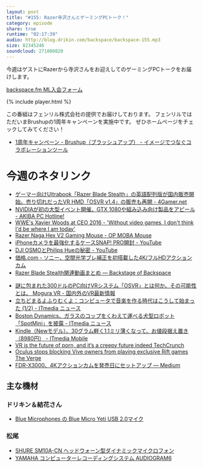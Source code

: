 ```yaml
---
layout: post
title: "#155: Razer寺沢さんとゲーミングPCトーク！"
category: episode
share: true
runtime: "02:17:39"
audio: http://blog.drikin.com/backspace/backspace-155.mp3
size: 82345246
soundcloud: 271080820
---
```


今週はゲストにRazerから寺沢さんをお迎えしてのゲーミングPCトークをお届けします。

[backspace.fm ML入会フォーム](http://backspace.us11.list-manage.com/subscribe?u=09c933bd3997c1d16dbed156a&id=84b6529b91)

{% include player.html %}

この番組はフェンリル株式会社の提供でお届けしております。
フェンリルではただいまBrushupの1周年キャンペーンを実施中です。
ぜひホームページをチェックしてみてください！

- [1周年キャンペーン - Brushup（ブラッシュアップ） - イメージでつなぐコラボレーションツール](https://www.brushup.net/1st.html)

# 今週のネタリンク

* [ゲーマー向けUltrabook「Razer Blade Stealth」の英語配列版が国内販売開始。売り切れだったVR HMD「OSVR v1.4」の販売も再開 - 4Gamer.net](http://www.4gamer.net/games/023/G002318/20160623018/)
* [NVIDIAが初の大型イベント開催、GTX 1080や組み込み向け製品をアピール - AKIBA PC Hotline!](http://akiba-pc.watch.impress.co.jp/docs/event/1006457.html)
* [WWE's Xavier Woods at CEO 2016 - 'Without video games, I don't think I'd be where I am today'](http://espn.go.com/esports/story/_/id/16522289/wwe-xavier-ceo-2016-video-games-think-where-today)
* [Razer Naga Hex V2 Gaming Mouse - OP MOBA Mouse](http://www.razerzone.com/gaming-mice/razer-naga-hex-v2)
* [iPhoneカメラを最強化するケースSNAP! PRO開封 - YouTube](https://www.youtube.com/watch?v=3SOwzXpP-Bk&feature=youtu.be)
* [DJI OSMOとPhilips Hueの秘密 - YouTube](https://www.youtube.com/watch?v=cWavLWtAsc0&feature=youtu.be)
* [価格.com - ソニー、空間光学ブレ補正を初搭載した4K/フルHDアクションカム](http://news.kakaku.com/prdnews/cd=camera/ctcd=2020/id=57528/)
* [Razer Blade Stealth関連動画まとめ — Backstage of Backspace](https://blog.backspace.fm/razer-blade-stealth%E9%96%A2%E9%80%A3%E5%8B%95%E7%94%BB%E3%81%BE%E3%81%A8%E3%82%81-5794cfeaed41#.nkl8usdlu)
- [謎に包まれた300ドルのPC向けVRシステム「OSVR」とは何か。その可能性とは。  Mogura VR - 国内外のVR最新情報](http://www.moguravr.com/osvr-svvr/)
- [立ちどまるよふりむくよ：コンピュータで音楽を作る時代はこうして始まった (1/2) - ITmedia ニュース](http://www.itmedia.co.jp/news/articles/1606/24/news111.html)
- [Boston Dynamics、ガラスのコップをくわえて運べる犬型ロボット「SpotMini」を披露 - ITmedia ニュース](http://www.itmedia.co.jp/news/articles/1606/24/news067.html)
- [Kindle（Newモデル）、30グラム軽く1.1ミリ薄くなって、お値段据え置き（8980円） - ITmedia Mobile](http://www.itmedia.co.jp/mobile/articles/1606/23/news069.html)
- [VR is the future of porn, and it’s a creepy future indeed  TechCrunch](https://techcrunch.com/2016/06/20/vr-porn/)
- [Oculus stops blocking Vive owners from playing exclusive Rift games  The Verge](http://www.theverge.com/2016/6/24/12025190/oculus-rift-removes-exclusive-games-drm-block-htc-vive-revive)
- [FDR-X3000、4Kアクションカムを発売日にセットアップ — Medium](https://medium.com/@masakiishitani/fdr-x3000-4k%E3%82%A2%E3%82%AF%E3%82%B7%E3%83%A7%E3%83%B3%E3%82%AB%E3%83%A1%E3%83%A9%E3%82%92%E7%99%BA%E5%A3%B2%E6%97%A5%E3%81%AB%E3%82%BB%E3%83%83%E3%83%88%E3%82%A2%E3%83%83%E3%83%97-d8c2bd76178b#.4rl5xij8r)

## 主な機材

### ドリキン＆結花さん
* [Blue Microphones の Blue Micro Yeti USB 2.0マイク](http://amzn.to/1QWLhTS)

### 松尾
* [SHURE  SM10A-CN ヘッドウォーン型ダイナミックマイクロフォン](http://amzn.to/1LXIGkV) 
* [YAMAHA コンピューターレコーディングシステム AUDIOGRAM6](http://amzn.to/1Rsyq5W)
